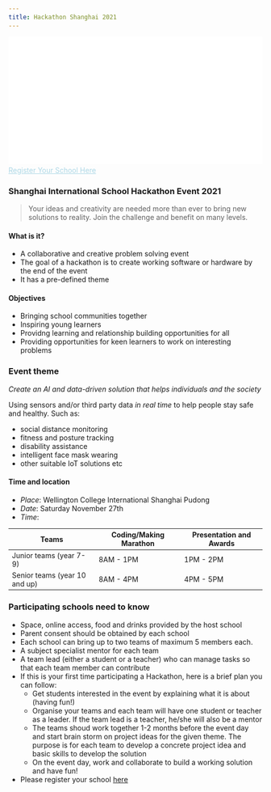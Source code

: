 ```yaml
---
title: Hackathon Shanghai 2021
---
```


![image](hackathonBanner.svg)
<a style="color:lightblue;" href="https://forms.office.com/r/vFpN0B7Hmm">Register Your School Here</a>

### Shanghai International School Hackathon Event 2021
> Your ideas and creativity are needed more than ever to bring new solutions to reality. Join the challenge and benefit on many levels.

#### What is it?
+ A collaborative and creative problem solving event
+ The goal of a hackathon is to create working software or hardware by the end of the event
+ It has a pre-defined theme

#### Objectives
+ Bringing school communities together
+ Inspiring young learners
+ Providng learning and relationship building opportunities for all
+ Providing opportunities for keen learners to work on interesting problems

### Event theme
*Create an AI and data-driven solution that helps individuals and the society*

Using sensors and/or third party data *in real time* to help people stay safe and healthy. Such as:

+ social distance monitoring
+ fitness and posture tracking
+ disability assistance 
+ intelligent face mask wearing
+ other suitable IoT solutions etc


#### Time and location

+ *Place*: Wellington College International Shanghai Pudong
+ *Date*: Saturday November 27th  
+ *Time*: 

| Teams                         | Coding/Making Marathon | Presentation and Awards |
|-------------------------------|------------------------|-------------------------|
| Junior teams (year 7-9)       | 8AM - 1PM              | 1PM - 2PM               |
| Senior teams (year 10 and up) | 8AM - 4PM              | 4PM - 5PM               |

### Participating schools need to know
+ Space, online access, food and drinks provided by the host school
+ Parent consent should be obtained by each school
+ Each school can bring up to two teams of maximum 5 members each.
+ A subject specialist mentor for each team
+ A team lead (either a student or a teacher) who can manage tasks so that each team member can contribute
+ If this is your first time participating a Hackathon, here is a brief plan you can follow:
	+ Get students interested in the event by explaining what it is about (having fun!)
	+ Organise your teams and each team will have one student or teacher as a leader. If the team lead is a teacher, he/she will also be a mentor 
	+ The teams shoud work together 1-2 months before the event day and start brain storm on project ideas for the given theme. The purpose is for each team to develop a concrete project idea and basic skills to develop the solution 
	+ On the event day, work and collaborate to build a working solution and have fun!
+ Please register your school [here](https://forms.office.com/r/vFpN0B7Hmm)

